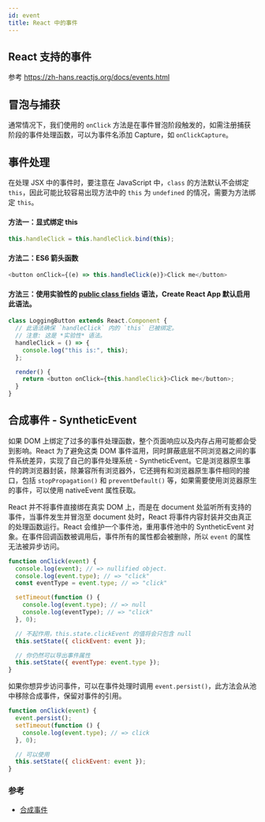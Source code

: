 ```yaml
---
id: event
title: React 中的事件
---
```


## React 支持的事件

参考 https://zh-hans.reactjs.org/docs/events.html

## 冒泡与捕获

通常情况下，我们使用的 `onClick` 方法是在事件冒泡阶段触发的，如需注册捕获阶段的事件处理函数，可以为事件名添加 Capture，如 `onClickCapture`。

## 事件处理

在处理 JSX 中的事件时，要注意在 JavaScript 中，`class` 的方法默认不会绑定 `this`，因此可能比较容易出现方法中的 `this` 为 `undefined` 的情况，需要为方法绑定 `this`。

#### 方法一：显式绑定 this

```js
this.handleClick = this.handleClick.bind(this);
```

#### 方法二：ES6 箭头函数

```js
<button onClick={(e) => this.handleClick(e)}>Click me</button>
```

#### 方法三：使用实验性的 [public class fields](https://babeljs.io/docs/en/babel-plugin-proposal-class-properties) 语法，Create React App 默认启用此语法。

```js
class LoggingButton extends React.Component {
  // 此语法确保 `handleClick` 内的 `this` 已被绑定。
  // 注意: 这是 *实验性* 语法。
  handleClick = () => {
    console.log("this is:", this);
  };

  render() {
    return <button onClick={this.handleClick}>Click me</button>;
  }
}
```

## 合成事件 - SyntheticEvent

如果 DOM 上绑定了过多的事件处理函数，整个页面响应以及内存占用可能都会受到影响。React 为了避免这类 DOM 事件滥用，同时屏蔽底层不同浏览器之间的事件系统差异，实现了自己的事件处理系统 - SyntheticEvent。它是浏览器原生事件的跨浏览器封装，除兼容所有浏览器外，它还拥有和浏览器原生事件相同的接口，包括 `stopPropagation()` 和 `preventDefault()` 等，如果需要使用浏览器原生的事件，可以使用 nativeEvent 属性获取。

React 并不将事件直接绑在真实 DOM 上，而是在 document 处监听所有支持的事件，当事件发生并冒泡至 document 处时，React 将事件内容封装并交由真正的处理函数运行。React 会维护一个事件池，重用事件池中的 SyntheticEvent 对象。在事件回调函数被调用后，事件所有的属性都会被删除，所以 `event` 的属性无法被异步访问。

```js
function onClick(event) {
  console.log(event); // => nullified object.
  console.log(event.type); // => "click"
  const eventType = event.type; // => "click"

  setTimeout(function () {
    console.log(event.type); // => null
    console.log(eventType); // => "click"
  }, 0);

  // 不起作用，this.state.clickEvent 的值将会只包含 null
  this.setState({ clickEvent: event });

  // 你仍然可以导出事件属性
  this.setState({ eventType: event.type });
}
```

如果你想异步访问事件，可以在事件处理时调用 `event.persist()`，此方法会从池中移除合成事件，保留对事件的引用。

```js
function onClick(event) {
  event.persist();
  setTimeout(function () {
    console.log(event.type); // => click
  }, 0);

  // 可以使用
  this.setState({ clickEvent: event });
}
```

### 参考

- [合成事件](https://zh-hans.reactjs.org/docs/events.html#ui-events)
